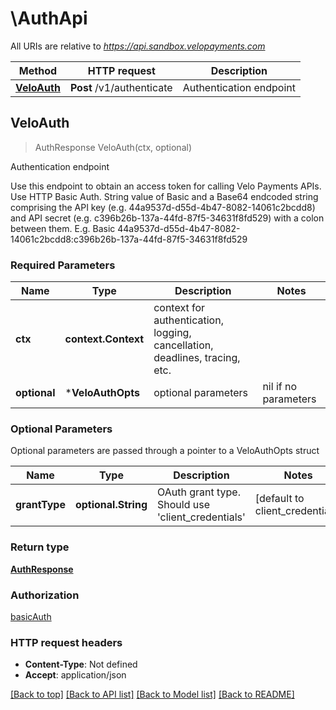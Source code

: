 # \AuthApi

All URIs are relative to *https://api.sandbox.velopayments.com*

Method | HTTP request | Description
------------- | ------------- | -------------
[**VeloAuth**](AuthApi.md#VeloAuth) | **Post** /v1/authenticate | Authentication endpoint



## VeloAuth

> AuthResponse VeloAuth(ctx, optional)

Authentication endpoint

Use this endpoint to obtain an access token for calling Velo Payments APIs. Use HTTP Basic Auth. String value of Basic and a Base64 endcoded string comprising the API key (e.g. 44a9537d-d55d-4b47-8082-14061c2bcdd8) and API secret  (e.g. c396b26b-137a-44fd-87f5-34631f8fd529) with a colon between them. E.g. Basic 44a9537d-d55d-4b47-8082-14061c2bcdd8:c396b26b-137a-44fd-87f5-34631f8fd529 

### Required Parameters


Name | Type | Description  | Notes
------------- | ------------- | ------------- | -------------
**ctx** | **context.Context** | context for authentication, logging, cancellation, deadlines, tracing, etc.
 **optional** | ***VeloAuthOpts** | optional parameters | nil if no parameters

### Optional Parameters

Optional parameters are passed through a pointer to a VeloAuthOpts struct


Name | Type | Description  | Notes
------------- | ------------- | ------------- | -------------
 **grantType** | **optional.String**| OAuth grant type. Should use &#39;client_credentials&#39; | [default to client_credentials]

### Return type

[**AuthResponse**](AuthResponse.md)

### Authorization

[basicAuth](../README.md#basicAuth)

### HTTP request headers

- **Content-Type**: Not defined
- **Accept**: application/json

[[Back to top]](#) [[Back to API list]](../README.md#documentation-for-api-endpoints)
[[Back to Model list]](../README.md#documentation-for-models)
[[Back to README]](../README.md)

